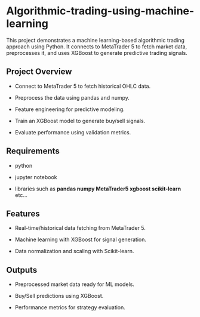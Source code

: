 # Algorithmic-trading-using-machine-learning
This project demonstrates a machine learning-based algorithmic trading approach using Python. It connects to MetaTrader 5 to fetch market data, preprocesses it, and uses XGBoost to generate predictive trading signals.
## Project Overview
   - Connect to MetaTrader 5 to fetch historical OHLC data.
   
   - Preprocess the data using pandas and numpy.
   
   - Feature engineering for predictive modeling.

   - Train an XGBoost model to generate buy/sell signals.

   - Evaluate performance using validation metrics.

## Requirements

  -  python

  -  jupyter notebook

  -  libraries such as **pandas numpy MetaTrader5 xgboost scikit-learn** etc...


## Features
   - Real-time/historical data fetching from MetaTrader 5.

   - Machine learning with XGBoost for signal generation.

   - Data normalization and scaling with Scikit-learn.

## Outputs

   - Preprocessed market data ready for ML models.

   - Buy/Sell predictions using XGBoost.

   - Performance metrics for strategy evaluation.



